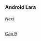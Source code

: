 ### Android Lara

###### Next
[Cap 9](https://www.udemy.com/course/curso-intensivo-de-laravel-y-android-usando-jwt-y-kotlin/learn/lecture/13139774#overview)
